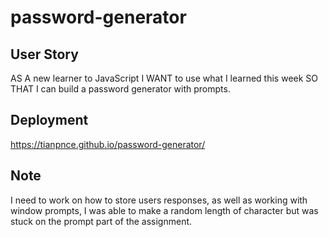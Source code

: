 # password-generator

## User Story
AS A new learner to JavaScript I WANT to use what I learned this week SO THAT I can build a password generator with prompts.

## Deployment
 https://tianpnce.github.io/password-generator/

## Note
I need to work on how to store users responses, as well as working with window prompts, I was able to make a random length of character but was stuck on the prompt part of the assignment.
